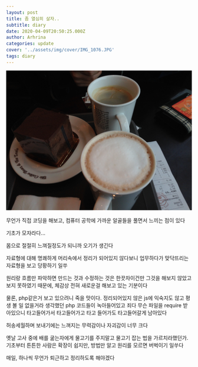 ```yaml
---
layout: post
title: 좀 열심히 살자..
subtitle: diary
date: 2020-04-09T20:50:25.000Z
author: Arhrina
categories: update
cover: '../assets/img/cover/IMG_1076.JPG'
tags: diary
---
```


<img src="https://github.com/arhrina/arhrina.github.io/blob/master/assets/img/cover/IMG_1076.JPG?raw=true">

무언가 직접 코딩을 해보고, 컴퓨터 공학에 가까운 알골들을 풀면서 느끼는 점이 있다

기초가 모자라다...

몸으로 절절히 느껴질정도가 되니까 오기가 생긴다

자료형에 대해 명쾌하게 머리속에서 정리가 되어있지 않다보니 업무하다가 맞닥뜨리는 <T> 자료형을 보고 당황하기 일쑤

원리랑 흐름만 파악하면 만드는 것과 수정하는 것은 한끗차이건만 그것을 해보지 않았고 보지 못하였기 때문에, 체감상 전혀 새로운걸 해보고 있는 기분이다

물론, php같은거 보고 있으려니 죽을 맛이다. 정리되어있지 않은 js에 익숙지도 않고 평생 볼 일 없을거라 생각했던 php 코드들이 녹아들어있고 죄다 무슨 파일을 require 받아있으니 타고들어가서 타고들어가고 타고 들어가도 타고들어갈게 남아있다

허송세월하며 보내기에는 느껴지는 무력감이나 자괴감이 너무 크다

옛날 고사 중에 배를 굶는자에게 물고기를 주지말고 물고기 잡는 법을 가르치라했던가. 기초부터 튼튼한 사람은 확장이 쉽지만, 방법만 알고 원리를 모르면 버벅이기 일쑤다

매일, 하나씩 무언가 퇴근하고 정리하도록 해야겠다